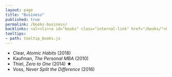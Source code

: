 ```yaml
---
layout: page
title: "Business"
published: true
permalink: /books-business/
backlinks: <ul><li><a id="books" class="internal-link" href="/books/">Books</a></li></ul>
tooltips: 
- path: tooltip_books.js
---
```


* Clear, *Atomic Habits* (2018)
* Kaufman, *The Personal MBA* (2010)
* Thiel, *Zero to One* (2014) ★
* Voss, *Never Split the Difference* (2016)
